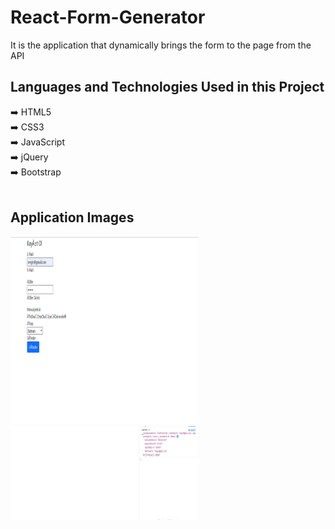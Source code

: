 # React-Form-Generator
It is the application that dynamically brings the form to the page from the API

 ## Languages and Technologies Used in this Project
:arrow_right: HTML5 </br>
:arrow_right: CSS3 </br>
:arrow_right: JavaScript </br>
:arrow_right: jQuery </br>
:arrow_right: Bootstrap </br>
<br/>

 ## Application Images
 <p>
<a href="https://github.com/alkanrengin/React-Form-Generator/blob/main/images/g.PNG" target="_blank">
<img src="https://github.com/alkanrengin/React-Form-Generator/blob/main/images/g.PNG" width="300" style="max-width:200%;"></a>

<a href="https://github.com/alkanrengin/React-Form-Generator/blob/main/images/g2.PNG" target="_blank">
<img src="https://github.com/alkanrengin/React-Form-Generator/blob/main/images/g2.PNG" width="300" style="max-width:200%;"></a>
